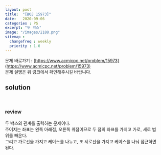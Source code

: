 ```yaml
---
layout: post
title:  "[BOJ 15973]"
date:   2020-09-06
categories : PS
excerpt: "두 박스"
image: "/images/2188.png"
sitemap :
  changefreq : weekly
  priority : 1.0
---
```

문제 바로가기 : [https://www.acmicpc.net/problem/15973](https://www.acmicpc.net/problem/15973)<br>
문제 설명은 위 링크에서 확인해주시길 바랍니다.

## solution
<script src="https://gist.github.com/yooniversal/18bef03569ecff3297cabbd755ead911.js"></script>
<br>

### review
두 박스의 관계를 출력하는 문제이다.<br>
주어지는 좌표는 왼쪽 아래점, 오른쪽 위점이므로 두 점의 좌표를 가지고 가로, 세로 범위를 빼온다.<br>
그리고 가로선을 가지고 케이스를 나누고, 또 세로선을 가지고 케이스를 나눠 접근하면 된다.


<script src="https://utteranc.es/client.js"
        repo="yooniversal/blog-comments"
        issue-term="pathname"
        theme="github-light"
        crossorigin="anonymous"
        async>
</script>

